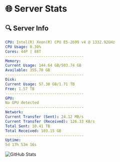 # 🌐 Server Stats
## 🔍 Server Info
```yaml
CPU: Intel(R) Xeon(R) CPU E5-2699 v4 @ 1332.92GHz
CPU Usage: 0.30%
Cores: 44P | 88T
-----------------------------------
Memory:
Current Usage: 144.64 GB/503.74 GB
Available: 355.70 GB
-----------------------------------
Disk:
Current Usage: 57.30 GB/1.71 TB
Free: 1.57 TB
-----------------------------------
GPU:
No GPU detected
-----------------------------------
Network:
Current Transfer (Sent): 24.12 MB/s
Current Transfer (Received): 126.33 KB/s
Total Sent: 10.41 TB
Total Received: 103.15 GB
-----------------------------------
Uptime:
5d 17h 53m 16s
```
![GitHub Stats](https://img.shields.io/badge/Updated-2025-03-13_15:16:05-blue)